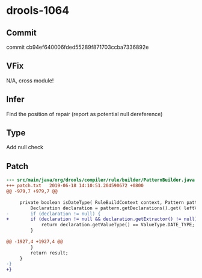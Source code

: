 # drools-1064

## Commit
commit cb94ef640006fded55289f871703ccba7336892e

## VFix
N/A, cross module!

## Infer
Find the position of repair (report as potential null dereference)

## Type
Add null check

## Patch
```diff
--- src/main/java/org/drools/compiler/rule/builder/PatternBuilder.java	2019-06-18 14:10:01.366977938 +0800
+++ patch.txt	2019-06-18 14:10:51.204590672 +0800
@@ -979,7 +979,7 @@
 
     private boolean isDateType( RuleBuildContext context, Pattern pattern, String leftValue ) {
         Declaration declaration = pattern.getDeclarations().get( leftValue );
-        if (declaration != null) {
+        if (declaration != null && declaration.getExtractor() != null) {
             return declaration.getValueType() == ValueType.DATE_TYPE;
         }
 
@@ -1927,4 +1927,4 @@
         }
         return result;
     }
-}
+}
```
